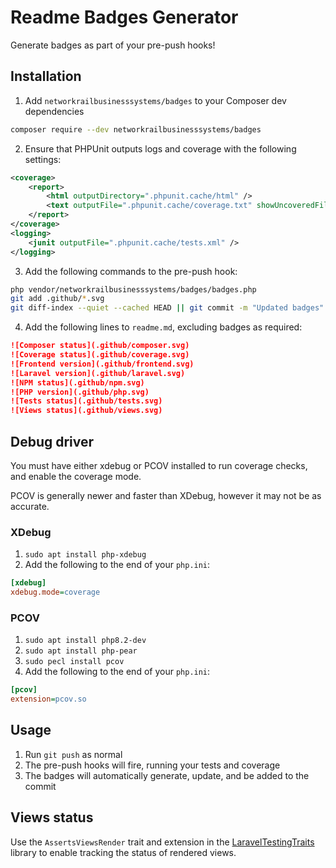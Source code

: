 # Readme Badges Generator

Generate badges as part of your pre-push hooks!

## Installation

1. Add `networkrailbusinesssystems/badges` to your Composer dev dependencies
```bash
composer require --dev networkrailbusinesssystems/badges
```

2. Ensure that PHPUnit outputs logs and coverage with the following settings:
```xml
<coverage>
    <report>
        <html outputDirectory=".phpunit.cache/html" />
        <text outputFile=".phpunit.cache/coverage.txt" showUncoveredFiles="false" showOnlySummary="true" />
    </report>
</coverage>
<logging>
    <junit outputFile=".phpunit.cache/tests.xml" />
</logging>
```

3. Add the following commands to the pre-push hook:
```bash
php vendor/networkrailbusinesssystems/badges/badges.php
git add .github/*.svg
git diff-index --quiet --cached HEAD || git commit -m "Updated badges" --no-verify
```

4. Add the following lines to `readme.md`, excluding badges as required:
```markdown
![Composer status](.github/composer.svg)
![Coverage status](.github/coverage.svg)
![Frontend version](.github/frontend.svg)
![Laravel version](.github/laravel.svg)
![NPM status](.github/npm.svg)
![PHP version](.github/php.svg)
![Tests status](.github/tests.svg)
![Views status](.github/views.svg)
```

## Debug driver

You must have either xdebug or PCOV installed to run coverage checks, and enable the coverage mode.

PCOV is generally newer and faster than XDebug, however it may not be as accurate.

### XDebug

1. `sudo apt install php-xdebug`
2. Add the following to the end of your `php.ini`:

```ini
[xdebug]
xdebug.mode=coverage
```

### PCOV

1. `sudo apt install php8.2-dev`
2. `sudo apt install php-pear`
3. `sudo pecl install pcov`
4. Add the following to the end of your `php.ini`:

```ini
[pcov]
extension=pcov.so
```

## Usage

1. Run `git push` as normal
2. The pre-push hooks will fire, running your tests and coverage
3. The badges will automatically generate, update, and be added to the commit

## Views status

Use the `AssertsViewsRender` trait and extension in the [LaravelTestingTraits](https://github.com/AnthonyEdmonds/laravel-testing-traits/) library to enable tracking the status of rendered views.
